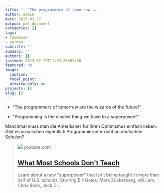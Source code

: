 ```yaml
---
title: '- "The programmers of tomorrow ...'
author: admin
date: 2013-02-27
output: pdf_document
categories: []
tags:
- facebook
- german
subtitle: ''
summary: ''
authors: []
lastmod: 2013-02-27T11:39:50+01:00
featured: no
image:
  caption: ''
  focal_point: ''
  preview_only: no
projects: []
slug: []
---
```

- "The programmers of tomorrow are the wizards of the future!"

- "Programming is the closest thing we have to a superpower!"

Manchmal muss man die Amerikaner für ihren Optimismus einfach lieben.
Gibt es inzwischen eigentlich Programmierunterricht an deutschen Schulen?
> [![](https://i.ytimg.com/vi/nKIu9yen5nc/hqdefault.jpg)](https://www.youtube.com/watch?feature=player_embedded&v=nKIu9yen5nc)
> youtube.com
> ## [What Most Schools Don't Teach](https://www.youtube.com/watch?feature=player_embedded&v=nKIu9yen5nc)
>
>Learn about a new "superpower" that isn't being taught in more than half of U.S. schools. Starring Bill Gates, Mark Zuckerberg, will.i.am, Chris Bosh, Jack D...

